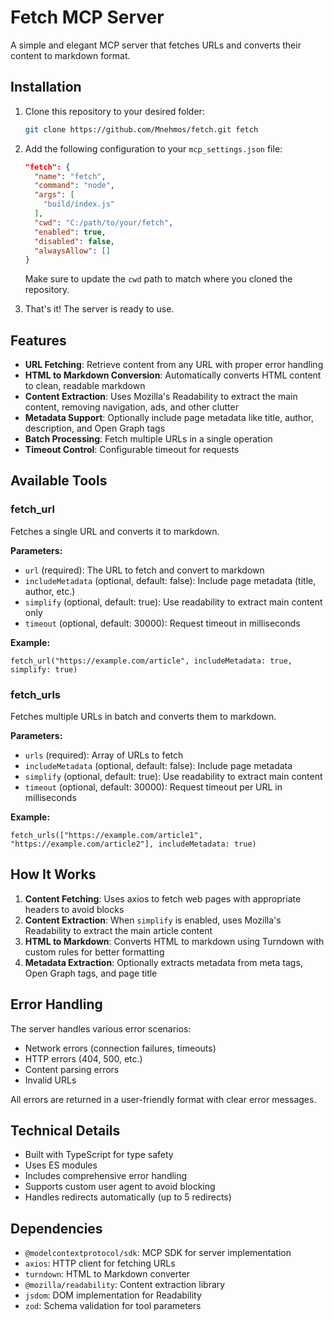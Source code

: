 # Fetch MCP Server

A simple and elegant MCP server that fetches URLs and converts their content to markdown format.

## Installation

1. Clone this repository to your desired folder:
   ```bash
   git clone https://github.com/Mnehmos/fetch.git fetch
   ```

2. Add the following configuration to your `mcp_settings.json` file:
   ```json
   "fetch": {
     "name": "fetch",
     "command": "node",
     "args": [
       "build/index.js"
     ],
     "cwd": "C:/path/to/your/fetch",
     "enabled": true,
     "disabled": false,
     "alwaysAllow": []
   }
   ```
   
   Make sure to update the `cwd` path to match where you cloned the repository.

3. That's it! The server is ready to use.

## Features

- **URL Fetching**: Retrieve content from any URL with proper error handling
- **HTML to Markdown Conversion**: Automatically converts HTML content to clean, readable markdown
- **Content Extraction**: Uses Mozilla's Readability to extract the main content, removing navigation, ads, and other clutter
- **Metadata Support**: Optionally include page metadata like title, author, description, and Open Graph tags
- **Batch Processing**: Fetch multiple URLs in a single operation
- **Timeout Control**: Configurable timeout for requests

## Available Tools

### fetch_url
Fetches a single URL and converts it to markdown.

**Parameters:**
- `url` (required): The URL to fetch and convert to markdown
- `includeMetadata` (optional, default: false): Include page metadata (title, author, etc.)
- `simplify` (optional, default: true): Use readability to extract main content only
- `timeout` (optional, default: 30000): Request timeout in milliseconds

**Example:**
```
fetch_url("https://example.com/article", includeMetadata: true, simplify: true)
```

### fetch_urls
Fetches multiple URLs in batch and converts them to markdown.

**Parameters:**
- `urls` (required): Array of URLs to fetch
- `includeMetadata` (optional, default: false): Include page metadata
- `simplify` (optional, default: true): Use readability to extract main content
- `timeout` (optional, default: 30000): Request timeout per URL in milliseconds

**Example:**
```
fetch_urls(["https://example.com/article1", "https://example.com/article2"], includeMetadata: true)
```

## How It Works

1. **Content Fetching**: Uses axios to fetch web pages with appropriate headers to avoid blocks
2. **Content Extraction**: When `simplify` is enabled, uses Mozilla's Readability to extract the main article content
3. **HTML to Markdown**: Converts HTML to markdown using Turndown with custom rules for better formatting
4. **Metadata Extraction**: Optionally extracts metadata from meta tags, Open Graph tags, and page title

## Error Handling

The server handles various error scenarios:
- Network errors (connection failures, timeouts)
- HTTP errors (404, 500, etc.)
- Content parsing errors
- Invalid URLs

All errors are returned in a user-friendly format with clear error messages.

## Technical Details

- Built with TypeScript for type safety
- Uses ES modules
- Includes comprehensive error handling
- Supports custom user agent to avoid blocking
- Handles redirects automatically (up to 5 redirects)

## Dependencies

- `@modelcontextprotocol/sdk`: MCP SDK for server implementation
- `axios`: HTTP client for fetching URLs
- `turndown`: HTML to Markdown converter
- `@mozilla/readability`: Content extraction library
- `jsdom`: DOM implementation for Readability
- `zod`: Schema validation for tool parameters
